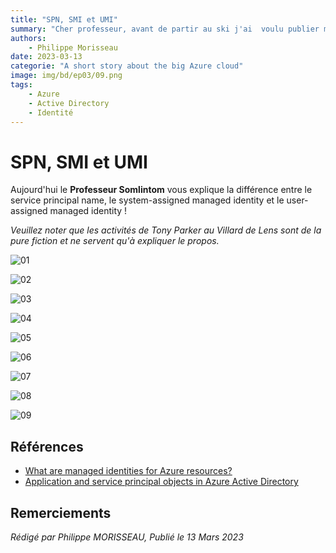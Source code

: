 ```yaml
---
title: "SPN, SMI et UMI"
summary: "Cher professeur, avant de partir au ski j'ai  voulu publier mon application web. Mais on m'a dit que ce n'était pas conforme. On m'a dit que je devais utiliser un SPN, une SMI ou une UMI. Mais c'est quoi ces trucs ?"
authors:
    - Philippe Morisseau
date: 2023-03-13
categorie: "A short story about the big Azure cloud"
image: img/bd/ep03/09.png
tags:
    - Azure
    - Active Directory
    - Identité
---
```


# SPN, SMI et UMI

Aujourd'hui le **Professeur Somlintom** vous explique la différence entre le service principal name, le system-assigned managed identity et le user-assigned managed identity !

*Veuillez noter que les activités de Tony Parker au Villard de Lens sont de la pure fiction et ne servent qu'à expliquer le propos.*

![01](../../img/bd/ep03/01.png)

![02](../../img/bd/ep03/02.png)

![03](../../img/bd/ep03/03.png)

![04](../../img/bd/ep03/04.png)

![05](../../img/bd/ep03/05.png)

![06](../../img/bd/ep03/06.png)

![07](../../img/bd/ep03/07.png)

![08](../../img/bd/ep03/08.png)

![09](../../img/bd/ep03/09.png)


## Références

- [What are managed identities for Azure resources?](https://learn.microsoft.com/en-us/azure/active-directory/managed-identities-azure-resources/overview?WT.mc_id=AZ-MVP-5004832)
- [Application and service principal objects in Azure Active Directory](https://learn.microsoft.com/en-us/azure/active-directory/develop/app-objects-and-service-principals?WT.mc_id=AZ-MVP-5004832)

## Remerciements


_Rédigé par Philippe MORISSEAU, Publié le 13 Mars 2023_
